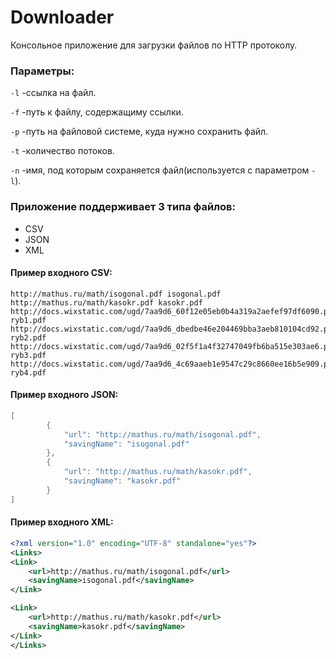 # Downloader
Консольное приложение для загрузки файлов по HTTP протоколу.

### Параметры:
```-l``` -ссылка на файл.

```-f``` -путь к файлу, содержащиму ссылки.

```-p``` -путь на файловой системе, куда нужно сохранить файл.

```-t``` -количество потоков.

```-n``` -имя, под которым сохраняется файл(используется с параметром ```-l```).

### Приложение поддерживает 3 типа файлов:
+ CSV
+ JSON
+ XML

#### Пример входного CSV:

```csv
http://mathus.ru/math/isogonal.pdf isogonal.pdf
http://mathus.ru/math/kasokr.pdf kasokr.pdf
http://docs.wixstatic.com/ugd/7aa9d6_60f12e05eb0b4a319a2aefef97df6090.pdf ryb1.pdf
http://docs.wixstatic.com/ugd/7aa9d6_dbedbe46e204469bba3aeb810104cd92.pdf ryb2.pdf
http://docs.wixstatic.com/ugd/7aa9d6_02f5f1a4f32747049fb6ba515e303ae6.pdf ryb3.pdf
http://docs.wixstatic.com/ugd/7aa9d6_4c69aaeb1e9547c29c8660ee16b5e909.pdf ryb4.pdf
```
#### Пример входного JSON:

```java
[
        {
            "url": "http://mathus.ru/math/isogonal.pdf",
            "savingName": "isogonal.pdf"
        },
        {
            "url": "http://mathus.ru/math/kasokr.pdf",
            "savingName": "kasokr.pdf" 
        }
]
```

#### Пример входного XML:

```xml
<?xml version="1.0" encoding="UTF-8" standalone="yes"?>
<Links>
<Link>
    <url>http://mathus.ru/math/isogonal.pdf</url>
    <savingName>isogonal.pdf</savingName>
</Link>

<Link>
    <url>http://mathus.ru/math/kasokr.pdf</url>
    <savingName>kasokr.pdf</savingName>
</Link>
</Links>
```


